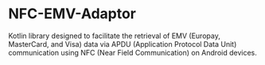 # NFC-EMV-Adaptor
Kotlin library designed to facilitate the retrieval of EMV (Europay, MasterCard, and Visa) data via APDU (Application Protocol Data Unit) communication using NFC (Near Field Communication) on Android devices. 
